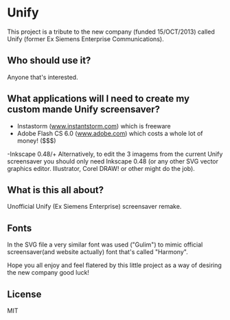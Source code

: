 Unify
=====

This project is a tribute to the new company (funded 15/OCT/2013) called Unify (former Ex Siemens Enterprise Communications).


Who should use it?
------------------
Anyone that's interested.


What applications will I need to create my custom mande Unify screensaver?
--------------------------------------------------------------------------

- Instastorm (www.instantstorm.com) which is freeware
- Adobe Flash CS 6.0 (www.adobe.com) which costs a whole lot of money! ($$$)

-Inkscape 0.48/+
Alternatively, to edit the 3 imagems from the current Unify screensaver you should only need Inkscape 0.48 (or any other SVG vector graphics editor. Illustrator, Corel DRAW! or other might do the job).


What is this all about?
-----------------------
Unofficial Unify (Ex Siemens Enterprise) screensaver remake.


Fonts
-----
In the SVG file a very similar font was used ("Gulim") to mimic official screensaver(and website actually) font that's called "Harmony".

Hope you all enjoy and feel flatered by this little project as a way of desiring the new company good luck!


License
-------
MIT